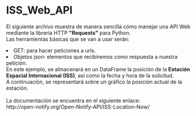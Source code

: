 # ISS_Web_API
El siguiente archivo muestra de manera sencilla cómo manejar una API Web mediante la librería HTTP <b>"Requests"</b> para Python.<br>
Las herramientas básicas que se van a usar serán:<br>
<li>GET: para hacer peticiones a urls. 
<li>Objetos json: elementos que recibiremos como respuesta a nuestra petición.<br>
En este ejemplo, se almacenará en un DataFrame la posición de la <b>Estación Espacial Internacional (ISS)</b>, así como la fecha y hora de la solicitud. <br>
A continuación, se representará sobre un gráfico la posición actual de la estación.<br><br>
La documentación se encuentra en el siguiente enlace:<br>
http://open-notify.org/Open-Notify-API/ISS-Location-Now/
